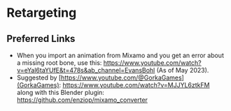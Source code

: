 # Retargeting

## Preferred Links

* When you import an animation from Mixamo and you get an error about a missing root bone, use this: https://www.youtube.com/watch?v=eYal6taYUfE&t=478s&ab_channel=EvansBohl (As of May 2023).
* Suggested by [https://www.youtube.com/@GorkaGames](GorkaGames): https://www.youtube.com/watch?v=MJJYL6ztkFM along with this Blender plugin: https://github.com/enziop/mixamo_converter




